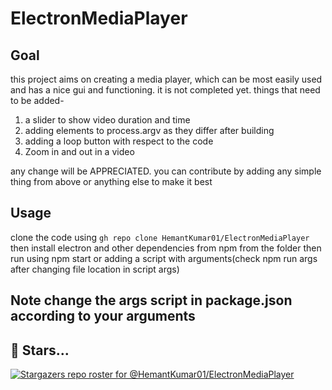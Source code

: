 # ElectronMediaPlayer


## Goal

this project aims on creating a media player, which can be most easily used and has a nice gui and functioning.
it is not completed yet. things that need to be added-

1. a slider to show video duration and time
2. adding elements to process.argv as they differ after building
3. adding a loop button with respect to the code
4.  Zoom in and out in a video

any change will be APPRECIATED. you can contribute by adding any simple thing from above or anything else to make it best
## Usage
clone the code using 
`gh repo clone HemantKumar01/ElectronMediaPlayer`
then install electron and other dependencies from npm from the folder
then run using npm start or adding a script with arguments(check npm run args after changing file location in script args)

## Note change the args script in package.json according to your arguments


## 👏 Stars...
[![Stargazers repo roster for @HemantKumar01/ElectronMediaPlayer](https://reporoster.com/stars/HemantKumar01/ElectronMediaPlayer)](https://github.com/HemantKumar01/ElectronMediaPlayer/stargazers)
